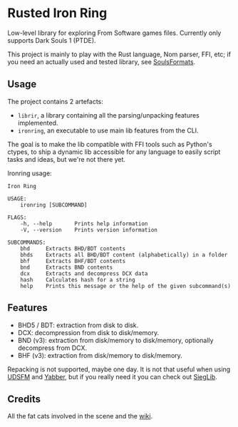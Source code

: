Rusted Iron Ring
================

Low-level library for exploring From Software games files. Currently only
supports Dark Souls 1 (PTDE).

This project is mainly to play with the Rust language, Nom parser, FFI, etc; if
you need an actually used and tested library, see [SoulsFormats][soulsformats].

[soulsformats]: https://github.com/JKAnderson/SoulsFormats



Usage
-----

The project contains 2 artefacts:

- `librir`, a library containing all the parsing/unpacking features implemented.
- `ironring`, an executable to use main lib features from the CLI.

The goal is to make the lib compatible with FFI tools such as Python's ctypes,
to ship a dynamic lib accessible for any language to easily script tasks and
ideas, but we're not there yet.

Ironring usage:

```
Iron Ring

USAGE:
    ironring [SUBCOMMAND]

FLAGS:
    -h, --help       Prints help information
    -V, --version    Prints version information

SUBCOMMANDS:
    bhd     Extracts BHD/BDT contents
    bhds    Extracts all BHD/BDT content (alphabetically) in a folder
    bhf     Extracts BHF/BDT contents
    bnd     Extracts BND contents
    dcx     Extracts and decompress DCX data
    hash    Calculates hash for a string
    help    Prints this message or the help of the given subcommand(s)
```



Features
--------

- BHD5 / BDT: extraction from disk to disk.
- DCX: decompression from disk to disk/memory.
- BND (v3): extraction from disk/memory to disk/memory, optionally decompress
    from DCX.
- BHF (v3): extraction from disk/memory to disk/memory.

Repacking is not supported, maybe one day. It is not that useful when using
[UDSFM][udsfm] and [Yabber][yabber], but if you really need it you can check out
[SiegLib][sieglib].

[udsfm]: https://github.com/HotPocketRemix/UnpackDarkSoulsForModding
[yabber]: https://github.com/JKAnderson/Yabber
[sieglib]: https://github.com/Dece/DarkSoulsDev/tree/master/Programs/SiegLib



Credits
-------

All the fat cats involved in the scene and the [wiki][smwiki].

[smwiki]: http://soulsmodding.wikidot.com/
